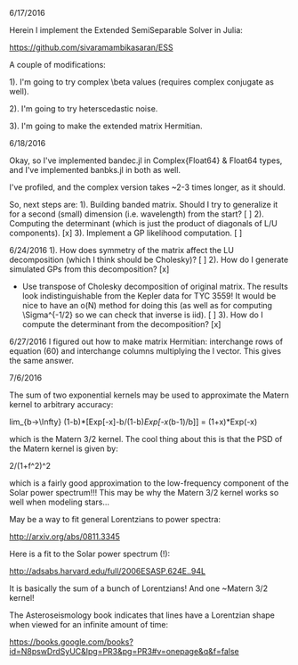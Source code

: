 6/17/2016

Herein I implement the Extended SemiSeparable Solver in Julia:

https://github.com/sivaramambikasaran/ESS

A couple of modifications:

1). I'm going to try complex \beta values (requires
complex conjugate as well).

2). I'm going to try heterscedastic noise.

3). I'm going to make the extended matrix Hermitian.

6/18/2016

Okay, so I've implemented bandec.jl in Complex{Float64} & Float64 types,
and I've implemented banbks.jl in both as well.

I've profiled, and the complex version takes ~2-3 times longer, as it should.

So, next steps are:
1). Building banded matrix.  Should I try to generalize it for a second
(small) dimension (i.e. wavelength) from the start? [ ]
2). Computing the determinant (which is just the product of diagonals of L/U components). [x]
3). Implement a GP likelihood computation. [ ]

6/24/2016
1). How does symmetry of the matrix affect the LU decomposition (which I think
should be Cholesky)? [ ]
2). How do I generate simulated GPs from this decomposition? [x]
 -  Use transpose of Cholesky decomposition of original matrix.  The results
    look indistinguishable from the Kepler data for TYC 3559!  It would be
    nice to have an o(N) method for doing this (as well as for computing
    \Sigma^{-1/2} so we can check that inverse is iid). [ ]
3). How do I compute the determinant from the decomposition? [x]

6/27/2016
I figured out how to make matrix Hermitian: interchange rows of equation (60)
and interchange columns multiplying the l vector.  This gives the same answer.

7/6/2016

The sum of two exponential kernels may be used to approximate the Matern
kernel to arbitrary accuracy:

lim_{b->\Infty} (1-b)*[Exp[-x]-b/(1-b)*Exp[-x*(b-1)/b]] = (1+x)*Exp(-x)

which is the Matern 3/2 kernel.  The cool thing about this is that
the PSD of the Matern kernel is given by:

2/(1+f^2)^2

which is a fairly good approximation to the low-frequency component of the
Solar power spectrum!!!  This may be why the Matern 3/2 kernel works so well 
when modeling stars...

May be a way to fit general Lorentzians to power spectra:

http://arxiv.org/abs/0811.3345

Here is a fit to the Solar power spectrum (!):

http://adsabs.harvard.edu/full/2006ESASP.624E..94L

It is basically the sum of a bunch of Lorentzians!  And one ~Matern 3/2
kernel!

The Asteroseismology book indicates that lines have a Lorentzian
shape when viewed for an infinite amount of time:

https://books.google.com/books?id=N8pswDrdSyUC&lpg=PR3&pg=PR3#v=onepage&q&f=false

